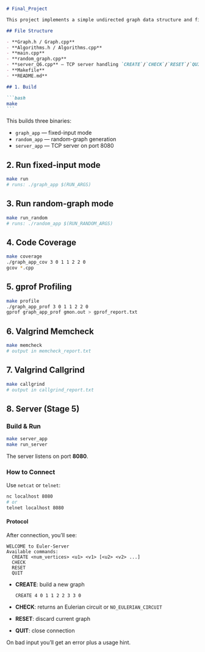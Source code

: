 ````markdown
# Final_Project

This project implements a simple undirected graph data structure and finds an Eulerian circuit (if one exists). It also supports random graph generation, profiling, and a TCP server interface.

## File Structure

- **Graph.h / Graph.cpp**
- **Algorithms.h / Algorithms.cpp**
- **main.cpp**
- **random_graph.cpp**
- **server_Q6.cpp** — TCP server handling `CREATE`/`CHECK`/`RESET`/`QUIT`
- **Makefile**
- **README.md**

## 1. Build

```bash
make
```
````

This builds three binaries:

- `graph_app` — fixed-input mode
- `random_app` — random-graph generation
- `server_app` — TCP server on port 8080

## 2. Run fixed-input mode

```bash
make run
# runs: ./graph_app $(RUN_ARGS)
```

## 3. Run random-graph mode

```bash
make run_random
# runs: ./random_app $(RUN_RANDOM_ARGS)
```

## 4. Code Coverage

```bash
make coverage
./graph_app_cov 3 0 1 1 2 2 0
gcov *.cpp
```

## 5. gprof Profiling

```bash
make profile
./graph_app_prof 3 0 1 1 2 2 0
gprof graph_app_prof gmon.out > gprof_report.txt
```

## 6. Valgrind Memcheck

```bash
make memcheck
# output in memcheck_report.txt
```

## 7. Valgrind Callgrind

```bash
make callgrind
# output in callgrind_report.txt
```

## 8. Server (Stage 5)

### Build & Run

```bash
make server_app
make run_server
```

The server listens on port **8080**.

### How to Connect

Use `netcat` or `telnet`:

```bash
nc localhost 8080
# or
telnet localhost 8080
```

#### Protocol

After connection, you’ll see:

```
WELCOME to Euler-Server
Available commands:
  CREATE <num_vertices> <u1> <v1> [<u2> <v2> ...]
  CHECK
  RESET
  QUIT
```

- **CREATE**: build a new graph

  ```
  CREATE 4 0 1 1 2 2 3 3 0
  ```

- **CHECK**: returns an Eulerian circuit or `NO_EULERIAN_CIRCUIT`
- **RESET**: discard current graph
- **QUIT**: close connection

On bad input you’ll get an error plus a usage hint.

```

```
